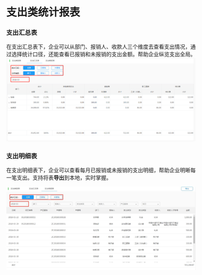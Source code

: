 # 支出类统计报表

### 支出汇总表

在支出汇总表下，企业可以从部门、报销人、收款人三个维度去查看支出情况，通过选择统计口径，还能查看已报销和未报销的支出金额。帮助企业纵览支出全局。![](/img/git4.png)

### 支出明细表

在支出明细表下，企业可以查看每月已报销或未报销的支出明细，帮助企业明晰每一笔支出。支持将表**导出**到本地，实时掌握。

![](/img/git5.jpg)

#### 



